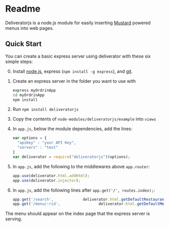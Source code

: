 # Readme

Deliveratorjs is a node.js module for easily inserting [Mustard](https://github.com/ordrin/ordrin-client) powered menus into web pages.

## Quick Start

You can create a basic express server using deliverator with these six simple steps:

0. Install [node.js](http://nodejs.org/#download), express (`npm install -g express`), and [git](http://git-scm.com/downloads).
1. Create an express server in the folder you want to use with

    ```bash
    express myOrdrinApp
    cd myOrdrinApp
    npm install
    ```
     
2. Run `npm install deliveratorjs`
3. Copy the contents of `node-modules/deliveratorjs/example` into `views`
4. In `app.js`, below the module dependencies, add the lines:
   
   ```js
   var options = {
     "apiKey" : "your API Key",
     "servers" : "test"
   }
   var deliverator = require("deliveratorjs")(options);
   ```

5. In `app.js`, add the following to the middlewares above `app.router`:

    ```js
    app.use(deliverator.html.addHtml);
    app.use(deliverator.injector);
    ```
    
6. In `app.js`, add the following lines after `app.get('/', routes.index);`:

    ```js
    app.get('/search',             deliverator.html.getDefaultRestaurantListMiddleware("search", "/menu"));
    app.get('/menu/:rid',                 deliverator.html.getDefaultMenuMiddleware("menu"));
    ```
    
The menu should appear on the index page that the express server is serving.